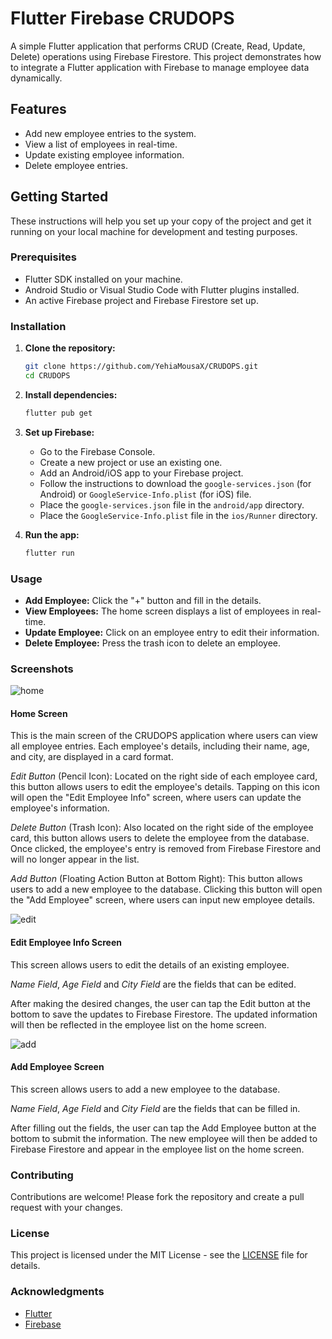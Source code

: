


# Flutter Firebase CRUDOPS

A simple Flutter application that performs CRUD (Create, Read, Update, Delete) operations using Firebase Firestore. This project demonstrates how to integrate a Flutter application with Firebase to manage employee data dynamically.

## Features

- Add new employee entries to the system.
- View a list of employees in real-time.
- Update existing employee information.
- Delete employee entries.

## Getting Started

These instructions will help you set up your copy of the project and get it running on your local machine for development and testing purposes.

### Prerequisites

- Flutter SDK installed on your machine.
- Android Studio or Visual Studio Code with Flutter plugins installed.
- An active Firebase project and Firebase Firestore set up.

### Installation

1. **Clone the repository:**

    ```bash
    git clone https://github.com/YehiaMousaX/CRUDOPS.git
    cd CRUDOPS
    ```

2. **Install dependencies:**

    ```bash
    flutter pub get
    ```

3. **Set up Firebase:**

    - Go to the Firebase Console.
    - Create a new project or use an existing one.
    - Add an Android/iOS app to your Firebase project.
    - Follow the instructions to download the `google-services.json` (for Android) or `GoogleService-Info.plist` (for iOS) file.
    - Place the `google-services.json` file in the `android/app` directory.
    - Place the `GoogleService-Info.plist` file in the `ios/Runner` directory.

4. **Run the app:**

    ```bash
    flutter run
    ```

### Usage

- **Add Employee:** Click the "+" button and fill in the details.
- **View Employees:** The home screen displays a list of employees in real-time.
- **Update Employee:** Click on an employee entry to edit their information.
- **Delete Employee:** Press the trash icon to delete an employee.


### Screenshots

![home](https://github.com/user-attachments/assets/e597a468-14f2-4857-9fcf-7b32c1d94f19)
#### Home Screen

This is the main screen of the CRUDOPS application where users can view all employee entries. Each employee's details, including their name, age, and city, are displayed in a card format.

*Edit Button* (Pencil Icon): Located on the right side of each employee card, this button allows users to edit the employee's details. Tapping on this icon will open the "Edit Employee Info" screen, where users can update the employee's information.

*Delete Button* (Trash Icon): Also located on the right side of the employee card, this button allows users to delete the employee from the database. Once clicked, the employee's entry is removed from Firebase Firestore and will no longer appear in the list.

*Add Button* (Floating Action Button at Bottom Right): This button allows users to add a new employee to the database. Clicking this button will open the "Add Employee" screen, where users can input new employee details.



![edit](https://github.com/user-attachments/assets/91341f8a-eb45-4c6a-b9bd-5bf901c46feb)
#### Edit Employee Info Screen

This screen allows users to edit the details of an existing employee.

*Name Field*, *Age Field* and  *City Field* are the fields that can be edited.

After making the desired changes, the user can tap the Edit button at the bottom to save the updates to Firebase Firestore. The updated information will then be reflected in the employee list on the home screen.

![add](https://github.com/user-attachments/assets/fa757f32-5815-47e9-84ca-98f9ffec62fd)

#### Add Employee Screen

This screen allows users to add a new employee to the database.

*Name Field*, *Age Field* and  *City Field*
are the fields that can be filled in.


After filling out the fields, the user can tap the Add Employee button at the bottom to submit the information. The new employee will then be added to Firebase Firestore and appear in the employee list on the home screen.



### Contributing

Contributions are welcome! Please fork the repository and create a pull request with your changes.

### License

This project is licensed under the MIT License - see the [LICENSE](LICENSE) file for details.

### Acknowledgments

- [Flutter](https://flutter.dev/)
- [Firebase](https://firebase.google.com/)
